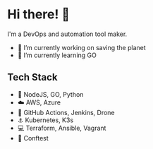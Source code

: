 # Hi there! 👋

I'm a DevOps and automation tool maker.

- 🔭 I’m currently working on saving the planet
- 🌱 I’m currently learning GO

## Tech Stack

- 🧠 NodeJS, GO, Python
- ☁️ AWS, Azure
- 📁 GitHub Actions, Jenkins, Drone
- ⚓ Kubernetes, K3s
- 💻 Terraform, Ansible, Vagrant
- 👮 Conftest

<!--
**Captain-ops/captain-ops** is a ✨ _special_ ✨ repository because its `README.md` (this file) appears on your GitHub profile.

Here are some ideas to get you started:

- 🔭 I’m currently working on ...
- 🌱 I’m currently learning ...
- 👯 I’m looking to collaborate on ...
- 🤔 I’m looking for help with ...
- 💬 Ask me about ...
- 📫 How to reach me: ...
- 😄 Pronouns: ...
- ⚡ Fun fact: ...
-->

